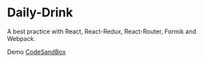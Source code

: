 # Daily-Drink
A best practice with React, React-Redux, React-Router, Formik and Webpack.

Demo [CodeSandBox](https://h5ko8.csb.app/)
